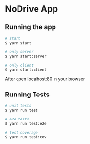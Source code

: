 # NoDrive App

## Running the app

```bash
# start
$ yarn start

# only server
$ yarn start:server

# only client
$ yarn start:client
```

After open localhost:80 in your browser

## Running Tests

```bash
# unit tests
$ yarn run test

# e2e tests
$ yarn run test:e2e

# test coverage
$ yarn run test:cov
```
